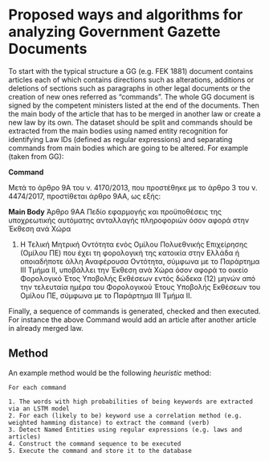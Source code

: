 # Proposed ways and algorithms for analyzing Government Gazette Documents

To start with the typical structure a GG (e.g. FEK 1881) document contains articles each of which contains directions such as alterations, additions or deletions of sections such as paragraphs in other legal documents or the creation of new ones referred as “commands”. The whole GG document is signed by the competent ministers listed at the end of the documents. Then the main body of the article that has to be merged in another law or create a new law by its own.
The dataset should be split and commands should be extracted from the main bodies using named entity recognition for identifying Law IDs (defined as regular expressions) and separating commands from main bodies which are going to be altered. For example (taken from GG):

**Command**

Μετά το άρθρο 9Α του ν. 4170/2013, που προστέθηκε με το άρθρο 3 του ν. 4474/2017, προστίθεται άρθρο 9ΑΑ, ως εξής:

**Main Body**
Άρθρο 9ΑΑ 
Πεδίο εφαρμογής και προϋποθέσεις της υποχρεωτικής αυτόματης ανταλλαγής πληροφοριών όσον αφορά στην Έκθεση ανά Χώρα
1. Η Τελική Μητρική Οντότητα ενός Ομίλου Πολυεθνικής Επιχείρησης (Ομίλου ΠΕ) που έχει τη φορολογική της κατοικία στην Ελλάδα ή οποιαδήποτε άλλη Αναφέρουσα Οντότητα, σύμφωνα με το Παράρτημα ΙΙΙ Τμήμα ΙΙ, υποβάλλει την Έκθεση ανά Χώρα όσον αφορά το οικείο Φορολογικό Έτος Υποβολής Εκθέσεων εντός δώδεκα (12) μηνών από την τελευταία ημέρα του Φορολογικού 
Έτους Υποβολής Εκθέσεων του Ομίλου ΠΕ, σύμφωνα με το Παράρτημα ΙΙΙ Τμήμα ΙΙ.

Finally, a sequence of commands is generated, checked and then executed. For instance the above Command would add an article after another article in already merged law. 

## Method

An example method would be the following _heuristic_ method:

```
For each command

1. The words with high probabilities of being keywords are extracted via an LSTM model
2. For each (likely to be) keyword use a correlation method (e.g. weighted hamming distance) to extract the command (verb)
3. Detect Named Entities using regular expressions (e.g. laws and articles)
4. Construct the command sequence to be executed
5. Execute the command and store it to the database   
```